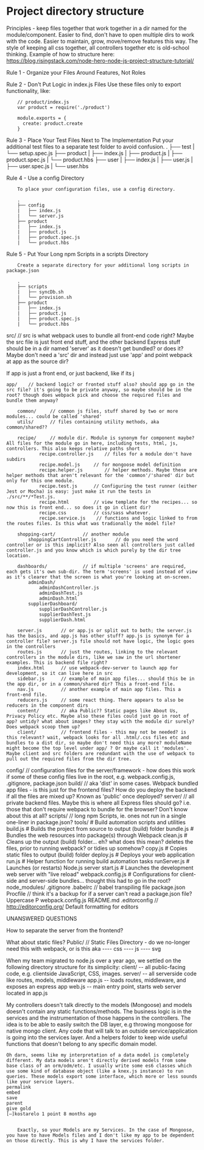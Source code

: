 
Project directory structure
=============================


Principles - keep files together that work together in a dir named for the module/component. Easier to find, don't have to open multiple dirs to work with the code. Easier to maintain, grow, move/remove features this way. The style of keeping all css together, all controllers together etc is old-school thinking. Example of how to structure here: https://blog.risingstack.com/node-hero-node-js-project-structure-tutorial/

Rule 1 - Organize your Files Around Features, Not Roles

Rule 2 - Don't Put Logic in index.js Files
		Use these files only to export functionality, like:

		// product/index.js
		var product = require('./product')

		module.exports = {  
		  create: product.create
		}
		
Rule 3 - Place Your Test Files Next to The Implementation
		Put your additional test files to a separate test folder to avoid confusion.
		.
		├── test
		|   └── setup.spec.js
		├── product
		|   ├── index.js
		|   ├── product.js
		|   ├── product.spec.js
		|   └── product.hbs
		├── user
		|   ├── index.js
		|   ├── user.js
		|   ├── user.spec.js
		|   └── user.hbs

Rule 4 - Use a config Directory

		To place your configuration files, use a config directory.

		.
		├── config
		|   ├── index.js
		|   └── server.js
		├── product
		|   ├── index.js
		|   ├── product.js
		|   ├── product.spec.js
		|   └── product.hbs
		
Rule 5 - Put Your Long npm Scripts in a scripts Directory

		Create a separate directory for your additional long scripts in package.json

		.
		├── scripts
		|   ├── syncDb.sh
		|   └── provision.sh
		├── product
		|   ├── index.js
		|   ├── product.js
		|   ├── product.spec.js
		|   └── product.hbs


src/		// src is what webpack uses to bundle all front-end code right? Maybe the src file is just front end stuff, and the other backend Express stuff should be in a dir named 'server' as it doesn't get bundled? or does it? Maybe don't need a 'src' dir and instead just use 'app' and point webpack at app as the source dir?

If app is just a front end, or just backend, like if its j
	
	app/ 	// backend logic? or fronted stuff also? should app go in the src file? it's going to be private anyway, so maybe should be in the root? though does webpack pick and choose the required files and bundle them anyway?
		
		common/		// common js files, stuff shared by two or more modules... could be called 'shared'
		utils/      // files containing utility methods, aka common/shared??
		
		recipe/ 	// module dir. Module is synonym for component maybe? All files for the module go in here, including tests, html, js, controllers. This also keeps relative paths short
				recipe.controller.js	// files for a module don't have subdirs
				recipe.model.js		// for mongoose model definition
				recipe.helper.js		// helper methods. Maybe these are helper methods that aren't relevant for the 'common'/'shared' dir but only for this one module.
				recipe.test.js		// Configuring the test runner (either Jest or Mocha) is easy: just make it run the tests in ./src/**/*Test.js.
				recipe.html			// view template for the recipes... so now this is front end... so does it go in client dir?
				recipe.css			// css/sass whatever. 
				recipe.service.js    // functions and logic linked to from the routes files. Is this what was tradionally the model file?
		
		shopping-cart/			// another module
			shoppingCartController.js		// do you need the word controller or is this implicit? Also seen all controllers just called controller.js and you know which is which purely by the dir tree location.
		
		dashboards/				// if multiple 'screens' are required, each gets it's own sub-dir. The term 'screens' is used instead of view as it's clearer that the screen is what you're looking at on-screen.
			adminDash/
				adminDashController.js
				adminDashTest.js
				adminDash.html
			supplierDashboard/
				supplierDashController.js
				supplierDashTest.js
				supplierDash.html
				
		server.js 		// or app.js or split out to both; the server.js has the basics, and app.js has other stuff? app.js is synonym for a controller file? server.js file should not have logic, the logic goes in the controllers
		routes.js 		// just the routes, linking to the relevant controllers in the module dirs, like we saw in the url shortener examples. This is backend file right?
		index.html		// use webpack-dev-server to launch app for development, so it can live here in src
		sidebar.js		// example of main app files... should this be in the app dir, or in a common/shared dir? This a front-end file.
		nav.js			// another example of main app files. This a front-end file.
		reducers.js		// some react thing. There appears to also be reducers in the component dirs
		content/       	// aka Public?? Static pages like About Us, Privacy Policy etc. Maybe also these files could just go in root of app? untidy? what about images? they stay with the module dir surely? Does webpack scoop them up? 
		client/			// frontend files - this may not be needed? is this relevant? wait, webpack looks for all .html/.css files etc and bundles to a dist dir, so maybe don't need this any more? moduleName might become the top level under app/ ? Or maybe call it 'modules'. Maybe client and src folders are redundant with the use of webpack to pull out the required files from the dir tree.
			
config/		// configuration files for the server/framework - how does this work if some of these config files live in the root, e.g. webpack.config.js, .gitignore, package.json
build/		// aka 'dist' in some cases. Webpack bundled app files - is this just for the frontend files? How do you deploy the backend if all the files are mixed up? Known as 'public' once deployed?
server/ 	// all private backend files. Maybe this is where all Express files should go? i.e. those that don't require webpack to bundle for the browser? Don't know about this at all?
scripts/	// long npm Scripts, ie. ones not run in a single one-liner in package.json?
tools/                     # Build automation scripts and utilities
	build.js               # Builds the project from source to output (build) folder
	bundle.js              # Bundles the web resources into package(s) through Webpack
	clean.js               # Cleans up the output (build) folder...  eh? what does this mean? deletes the files, prior to running webpack? or tidies up somehow?
	copy.js                # Copies static files to output (build) folder
	deploy.js              # Deploys your web application
	run.js                 # Helper function for running build automation tasks
	runServer.js           # Launches (or restarts) Node.js server
	start.js               # Launches the development web server with "live reload"
	webpack.config.js      # Configurations for client-side and server-side bundles... thought this had to go in the root?	
node_modules/
.gitignore
.babelrc		// babel transpiling file
package.json
Procfile		// think it's a backup for if a server can't read a package.json file? Uppercase P
webpack.config.js
README.md
.editorconfig		// http://editorconfig.org/  Default formatting for editors





UNANSWERED QUESTIONS

How to separate the server from the frontend?

What about static files?
Public/       // Static Files Directory - do we no-longer need this with webpack, or is this aka 
---- css
---- js
---- svg





When my team migrated to node.js over a year ago, we settled on the following directory structure for its simplicity:
client/ -- all public-facing code, e.g. clientside JavaScript, CSS, images.
server/ -- all serverside code like routes, models, middleware
app.js -- loads routes, middleware, and exposes an express app
web.js -- main entry point, starts web server located in app.js





My controllers doesn't talk directly to the models (Mongoose) and models doesn't contain any static functions/methods. The business logic is in the services and the instrumentation of those happens in the controllers. The idea is to be able to easily switch the DB layer, e.g throwing mongoose for native mongo client.
Any code that will talk to an outside service/application is going into the services layer.
And a helpers folder to keep wide useful functions that doesn't belong to any specific domain model.


    Oh darn, seems like my interpretation of a data model is completely different. My data models aren't directly derived models from some base class of an orm/odm/etc. I usually write some es6 classes which use some kind of database object (like a knex.js instance) to run queries. These models export some interface, which more or less sounds like your service layers.
    permalink
    embed
    save
    parent
    give gold
    [–]kostarelo 1 point 8 months ago 
    
    
        Exactly, so your Models are my Services. In the case of Mongoose, you have to have Models files and I don't like my app to be dependent on those directly. This is why I have the services folder.



